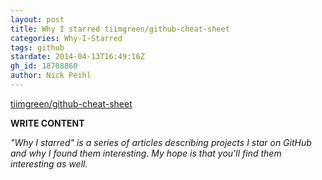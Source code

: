 ```yaml
---
layout: post
title: Why I starred tiimgreen/github-cheat-sheet
categories: Why-I-Starred
tags: github
stardate: 2014-04-13T16:49:16Z
gh_id: 18708860
author: Nick Peihl
---
```


[tiimgreen/github-cheat-sheet](star.repo.html_url)

**WRITE CONTENT**

*"Why I starred" is a series of articles describing projects I star on GitHub and why I found them interesting. My hope is that you'll find them interesting as well.*

